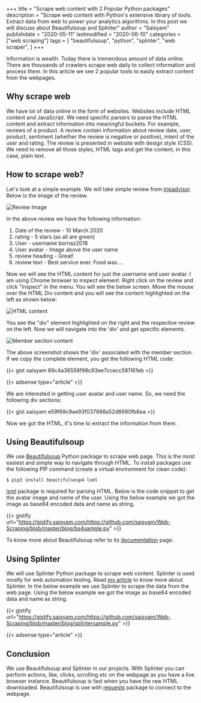 +++
title = "Scrape web content with 2 Popular Python packages"
description = "Scrape web content with Python's extensive library of tools. Extract data from web to power your analytics algorithms. In this post we will discuss about Beautifulsoup and Splinter"
author = "Saisyam"
publishdate = "2020-05-11"
lastmodified = "2020-06-10"
categories = ["web scraping"]
tags = [
    "beautifulsoup",
    "python",
    "splinter",
    "web scraper",
]
+++

Information is wealth. Today there is tremendous amount of data online. There are thousands of crawlers scrape web daily to collect information and process them. In this article we see 2 popular tools to easily extract content from the webpages.

## Why scrape web
We have lot of data online in the form of websites. Websites include HTML content and JavaScript. We need specific parsers to parse the HTML content and extract information into meaningful buckets. For example, reviews of a product. A review contain information about review date, user, product, sentiment (whether the review is negative or positive), intent of the user and rating. The review is presented in website with design style (CSS). We need to remove all those styles, HTML tags and get the content, in this case, plain text.

## How to scrape web?
Let's look at a simple example. We will take simple review from [tripadvisor](https://www.tripadvisor.in/Restaurant_Review-g1078423-d948529-Reviews-Martin_Berasategui-Lasarte_Province_of_Guipuzcoa_Basque_Country.html). Below is the image of the review.

![Review Image](/blogimages/review.jpg)

In the above review we have the following information:

1. Date of the review - 10 March 2020
2. rating - 5 stars (as all are green)
3. User - username bornaz2018
4. User avatar - Image above the user name
5. review heading - Great!
6. review text - Best service ever. Food was ...

Now we will see the HTML content for just the username and user avatar. I am using Chrome browser to inspect element. Right click on the review and click "Inspect" in the menu. You will see the below screen. Move the mouse over the HTML Div content and you will see the content highlighted on the left as shown below:

![HTML content](/blogimages/html_content.jpg)

You see the "div" element highlighted on the right and the respective review on the left. Now we will navigate into the 'div' and get specific elements.

![Member section content](/blogimages/member_section_html.jpg)

The above screenshot shows the 'div' associated with the member section. If we copy the complete element, you get the following HTML code:

{{< gist saisyam 69c4a36559f98c93ee7ccecc581161eb >}}

{{< adsense type="article" >}}

We are interested in getting user avatar and user name. So, we need the following div sections:

{{< gist saisyam e59f69c9ae93f037988a52d6690fb6ea >}}

Now we got the HTML, it's time to extract the information from them.

## Using Beautifulsoup

We use [Beautifulsoup](https://www.crummy.com/software/BeautifulSoup/bs4/doc/) Python package to scrape web page. This is the most easiest and simple way to navigate through HTML. To install packages use the following PIP command (create a virtual environment for clean code):

`$ pip3 install beautifulsoup4 lxml`

[lxml](https://lxml.de/) package is required for parsing HTML. Below is the code snippet to get the avatar image and name of the user. Using the below example we got the image as base64 encoded data and name as string.

{{< gistify url="https://gistify.saisyam.com/https://github.com/saisyam/Web-Scraping/blob/master/blog/bs4sample.py" >}}

To know more about Beautifulsoup refer to its [documentation](https://programminghistorian.org/en/lessons/intro-to-beautiful-soup) page.

## Using Splinter
We will use Splinter Python package to scrape web content. Splinter is used mostly for web automation testing. Read [my article](https://saisyam.com/web-automation-testing-with-python-splinter/) to know more about Splinter. In the below example we use Splinter to scrape the data from the web page. Using the below example we got the image as base64 encoded data and name as string.

{{< gistify url="https://gistify.saisyam.com/https://github.com/saisyam/Web-Scraping/blob/master/blog/splintersample.py" >}}

{{< adsense type="article" >}}

## Conclusion
We use Beautifulsoup and Splinter in our projects. With Splinter you can perform actions, like, clicks, scrolling etc on the webpage as you have a live browser instance. Beautifulsoup is fast when you have the raw HTML downloaded. Beautifulsoup is use with [requests](https://requests.readthedocs.io/en/master/) package to connect to the webpage.


